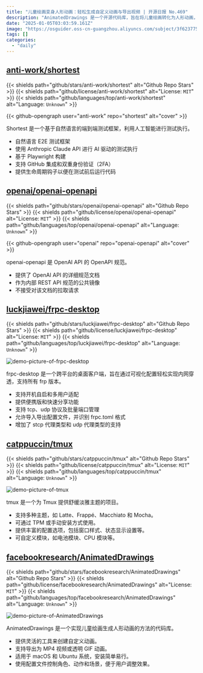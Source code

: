 ```yaml
---
title: "儿童绘画变身人形动画：轻松生成自定义动画与导出视频 | 开源日报 No.469"
description: "AnimatedDrawings 是一个开源代码库，旨在将儿童绘画转化为人形动画，提供灵活的自定义动画工具，支持导出为 MP4 或透明 GIF，兼容 macOS 和 Ubuntu，用户可通过配置文件轻松调整角色、动作和场景。"
date: "2025-01-05T03:03:59.161Z"
image: "https://osguider.oss-cn-guangzhou.aliyuncs.com/subject/3f623775cf08f9843851345fde115636.png"
tags: []
categories:
  - "daily"
---
```


## [anti-work/shortest](https://github.com/anti-work/shortest)

{{< shields path="github/stars/anti-work/shortest" alt="Github Repo Stars" >}} {{< shields path="github/license/anti-work/shortest" alt="License: `MIT`" >}} {{< shields path="github/languages/top/anti-work/shortest" alt="Language: `Unknown`" >}}

{{< github-opengraph user="anti-work" repo="shortest" alt="cover" >}}

Shortest 是一个基于自然语言的端到端测试框架，利用人工智能进行测试执行。

- 自然语言 E2E 测试框架
- 使用 Anthropic Claude API 进行 AI 驱动的测试执行
- 基于 Playwright 构建
- 支持 GitHub 集成和双重身份验证（2FA）
- 提供生命周期钩子以便在测试前后运行代码
  
## [openai/openai-openapi](https://github.com/openai/openai-openapi)

{{< shields path="github/stars/openai/openai-openapi" alt="Github Repo Stars" >}} {{< shields path="github/license/openai/openai-openapi" alt="License: `MIT`" >}} {{< shields path="github/languages/top/openai/openai-openapi" alt="Language: `Unknown`" >}}

{{< github-opengraph user="openai" repo="openai-openapi" alt="cover" >}}

openai-openapi 是 OpenAI API 的 OpenAPI 规范。

- 提供了 OpenAI API 的详细规范文档
- 作为内部 REST API 规范的公共镜像
- 不接受对该文档的拉取请求
  
## [luckjiawei/frpc-desktop](https://github.com/luckjiawei/frpc-desktop)

{{< shields path="github/stars/luckjiawei/frpc-desktop" alt="Github Repo Stars" >}} {{< shields path="github/license/luckjiawei/frpc-desktop" alt="License: `MIT`" >}} {{< shields path="github/languages/top/luckjiawei/frpc-desktop" alt="Language: `Unknown`" >}}

![demo-picture-of-frpc-desktop](https://static.osguider.com/subject/github/luckjiawei/frpc-desktop/ac52a58cac2b14c41e3eae84a7b89eed.png)

frpc-desktop 是一个跨平台的桌面客户端，旨在通过可视化配置轻松实现内网穿透，支持所有 frp 版本。

- 支持开机自启和多用户适配
- 提供便携版和快速分享功能
- 支持 tcp、udp 协议及批量端口管理
- 允许导入导出配置文件，并识别 frpc.toml 格式
- 增加了 stcp 代理类型和 udp 代理类型的支持
  
## [catppuccin/tmux](https://github.com/catppuccin/tmux)

{{< shields path="github/stars/catppuccin/tmux" alt="Github Repo Stars" >}} {{< shields path="github/license/catppuccin/tmux" alt="License: `MIT`" >}} {{< shields path="github/languages/top/catppuccin/tmux" alt="Language: `Unknown`" >}}

![demo-picture-of-tmux](https://static.osguider.com/subject/github/catppuccin/tmux/62be9030229f440640290fe22be0876d.webp)

tmux 是一个为 Tmux 提供舒缓淡雅主题的项目。

- 支持多种主题，如 Latte、Frappé、Macchiato 和 Mocha。
- 可通过 TPM 或手动安装方式使用。
- 提供丰富的配置选项，包括窗口样式、状态显示设置等。
- 可自定义模块，如电池模块、CPU 模块等。
  
## [facebookresearch/AnimatedDrawings](https://github.com/facebookresearch/AnimatedDrawings)

{{< shields path="github/stars/facebookresearch/AnimatedDrawings" alt="Github Repo Stars" >}} {{< shields path="github/license/facebookresearch/AnimatedDrawings" alt="License: `MIT`" >}} {{< shields path="github/languages/top/facebookresearch/AnimatedDrawings" alt="Language: `Unknown`" >}}

![demo-picture-of-AnimatedDrawings](https://static.osguider.com/subject/github/facebookresearch/AnimatedDrawings/84907c056204da5a6c3ff4b77c85a3a6.gif)

AnimatedDrawings 是一个实现儿童绘画生成人形动画的方法的代码库。

- 提供灵活的工具来创建自定义动画。
- 支持导出为 MP4 视频或透明 GIF 动画。
- 适用于 macOS 和 Ubuntu 系统，安装简单易行。
- 使用配置文件控制角色、动作和场景，便于用户调整效果。
  
